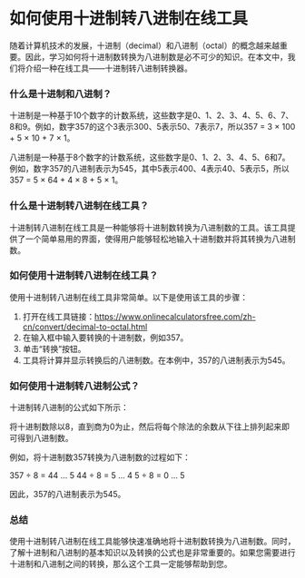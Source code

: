 如何使用十进制转八进制在线工具
===============

随着计算机技术的发展，十进制（decimal）和八进制（octal）的概念越来越重要。因此，学习如何将十进制数转换为八进制数是必不可少的知识。在本文中，我们将介绍一种在线工具——十进制转八进制转换器。

### 什么是十进制和八进制？

十进制是一种基于10个数字的计数系统，这些数字是0、1、2、3、4、5、6、7、8和9。例如，数字357的这个3表示300、5表示50、7表示7，所以357 = 3 × 100 + 5 × 10 + 7 × 1。

八进制是一种基于8个数字的计数系统，这些数字是0、1、2、3、4、5、6和7。例如，数字357的八进制表示为545，其中5表示400、4表示40、5表示5，所以357 = 5 × 64 + 4 × 8 + 5 × 1。

### 什么是十进制转八进制在线工具？

十进制转八进制在线工具是一种能够将十进制数转换为八进制数的工具。该工具提供了一个简单易用的界面，使得用户能够轻松地输入十进制数并将其转换为八进制数。

### 如何使用十进制转八进制在线工具？

使用十进制转八进制在线工具非常简单。以下是使用该工具的步骤：

1. 打开在线工具链接：<https://www.onlinecalculatorsfree.com/zh-cn/convert/decimal-to-octal.html>
2. 在输入框中输入要转换的十进制数，例如357。
3. 单击“转换”按钮。
4. 工具将计算并显示转换后的八进制数。在本例中，357的八进制表示为545。

### 如何使用十进制转八进制公式？

十进制转八进制的公式如下所示：

将十进制数除以8，直到商为0为止，然后将每个除法的余数从下往上排列起来即可得到八进制数。

例如，将十进制数357转换为八进制数的过程如下：

357 ÷ 8 = 44 ... 5 44 ÷ 8 = 5 ... 4 5 ÷ 8 = 0 ... 5

因此，357的八进制表示为545。

### 总结

使用十进制转八进制在线工具能够快速准确地将十进制数转换为八进制数。同时，了解十进制和八进制的基本知识以及转换的公式也是非常重要的。如果您需要进行十进制和八进制之间的转换，那么这个工具一定能够帮助到您。